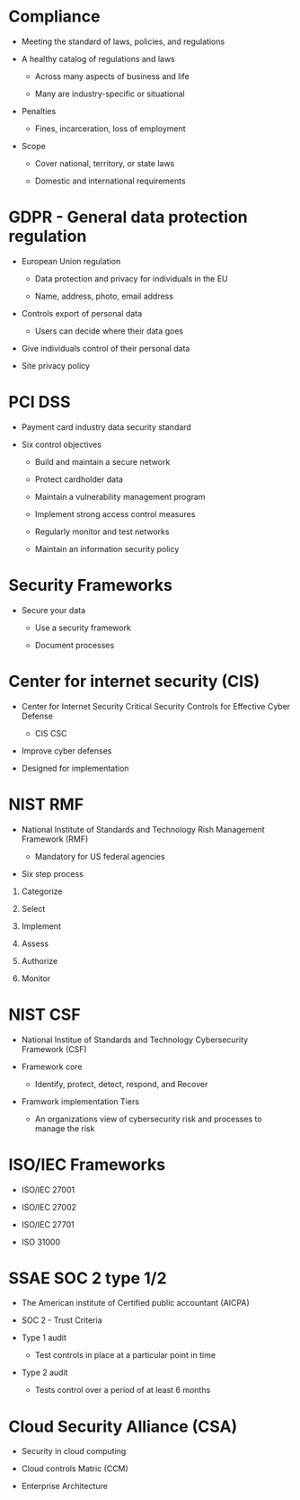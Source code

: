 # Compliance

- Meeting the standard of laws, policies, and regulations



- A healthy catalog of regulations and laws

  - Across many aspects of business and life 

  - Many are industry-specific or situational 



- Penalties 

  - Fines, incarceration, loss of employment 



- Scope

  - Cover national, territory, or state laws

  - Domestic and international requirements 



# GDPR - General data protection regulation

- European Union regulation 

  - Data protection and privacy for individuals in the EU

  - Name, address, photo, email address



- Controls export of personal data 

  - Users can decide where their data goes



- Give individuals control of their personal data



- Site privacy policy 



# PCI DSS

- Payment card industry data security standard



- Six control objectives

  - Build and maintain a secure network

  - Protect cardholder data

  - Maintain a vulnerability management program

  - Implement strong access control measures

  - Regularly monitor and test networks

  - Maintain an information security policy 



# Security Frameworks

- Secure your data

  - Use a security framework

  - Document processes 



# Center for internet security (CIS)

- Center for Internet Security Critical Security Controls for Effective Cyber Defense

  - CIS CSC 



- Improve cyber defenses



- Designed for implementation 



# NIST RMF

- National Institute of Standards and Technology Rish Management Framework (RMF)

  - Mandatory for US federal agencies



- Six step process 

1. Categorize

2. Select

3. Implement

4. Assess

5. Authorize

6. Monitor



# NIST CSF 

- National Institue of Standards and Technology Cybersecurity Framework (CSF)



- Framework core 

  - Identify, protect, detect, respond, and Recover



- Framwork implementation Tiers

  - An organizations view of cybersecurity risk and processes to manage the risk 



# ISO/IEC Frameworks

- ISO/IEC 27001

- ISO/IEC 27002

- ISO/IEC 27701

- ISO 31000



# SSAE SOC 2 type 1/2

- The American institute of Certified public accountant (AICPA)



- SOC 2 - Trust Criteria 



- Type 1 audit 

  - Test controls in place at a particular point in time



- Type 2 audit

  - Tests control over a period of at least 6 months



# Cloud Security Alliance (CSA)

- Security in cloud computing 



- Cloud controls Matric (CCM)



- Enterprise Architecture 

 

























